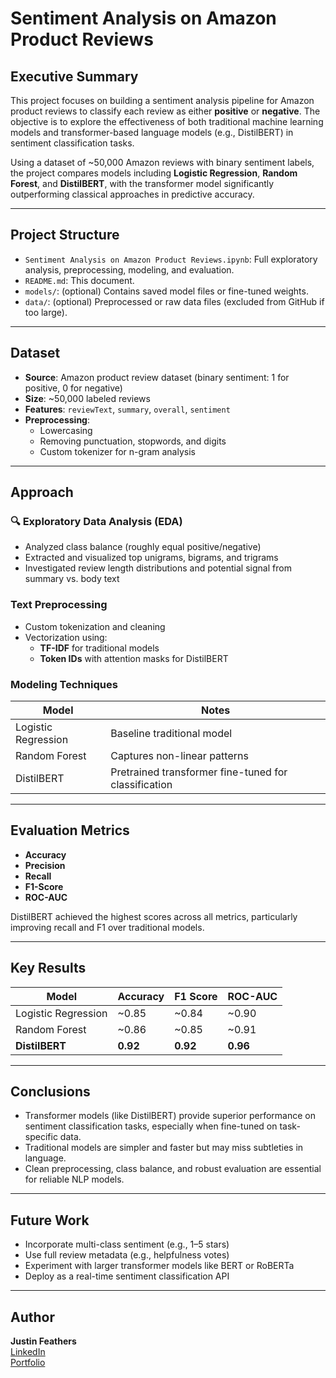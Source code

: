 # Sentiment Analysis on Amazon Product Reviews

## Executive Summary

This project focuses on building a sentiment analysis pipeline for Amazon product reviews to classify each review as either **positive** or **negative**. The objective is to explore the effectiveness of both traditional machine learning models and transformer-based language models (e.g., DistilBERT) in sentiment classification tasks.

Using a dataset of ~50,000 Amazon reviews with binary sentiment labels, the project compares models including **Logistic Regression**, **Random Forest**, and **DistilBERT**, with the transformer model significantly outperforming classical approaches in predictive accuracy.

---

## Project Structure

- `Sentiment Analysis on Amazon Product Reviews.ipynb`: Full exploratory analysis, preprocessing, modeling, and evaluation.
- `README.md`: This document.
- `models/`: (optional) Contains saved model files or fine-tuned weights.
- `data/`: (optional) Preprocessed or raw data files (excluded from GitHub if too large).

---

## Dataset

- **Source**: Amazon product review dataset (binary sentiment: 1 for positive, 0 for negative)
- **Size**: ~50,000 labeled reviews
- **Features**: `reviewText`, `summary`, `overall`, `sentiment`
- **Preprocessing**:
  - Lowercasing
  - Removing punctuation, stopwords, and digits
  - Custom tokenizer for n-gram analysis

---

## Approach

### 🔍 Exploratory Data Analysis (EDA)

- Analyzed class balance (roughly equal positive/negative)
- Extracted and visualized top unigrams, bigrams, and trigrams
- Investigated review length distributions and potential signal from summary vs. body text

### Text Preprocessing

- Custom tokenization and cleaning
- Vectorization using:
  - **TF-IDF** for traditional models
  - **Token IDs** with attention masks for DistilBERT

### Modeling Techniques

| Model              | Notes                                  |
|-------------------|----------------------------------------|
| Logistic Regression | Baseline traditional model            |
| Random Forest      | Captures non-linear patterns           |
| DistilBERT         | Pretrained transformer fine-tuned for classification |

---

## Evaluation Metrics

- **Accuracy**
- **Precision**
- **Recall**
- **F1-Score**
- **ROC-AUC**

DistilBERT achieved the highest scores across all metrics, particularly improving recall and F1 over traditional models.

---

## Key Results

| Model           | Accuracy | F1 Score | ROC-AUC |
|----------------|----------|----------|---------|
| Logistic Regression | ~0.85     | ~0.84     | ~0.90    |
| Random Forest       | ~0.86     | ~0.85     | ~0.91    |
| **DistilBERT**       | **0.92** | **0.92** | **0.96** |

---

## Conclusions

- Transformer models (like DistilBERT) provide superior performance on sentiment classification tasks, especially when fine-tuned on task-specific data.
- Traditional models are simpler and faster but may miss subtleties in language.
- Clean preprocessing, class balance, and robust evaluation are essential for reliable NLP models.

---

## Future Work

- Incorporate multi-class sentiment (e.g., 1–5 stars)
- Use full review metadata (e.g., helpfulness votes)
- Experiment with larger transformer models like BERT or RoBERTa
- Deploy as a real-time sentiment classification API

---

## Author

**Justin Feathers**  
[LinkedIn](https://www.linkedin.com/in/justin-feathers/)  
[Portfolio](https://github.com/justinzane24)  
